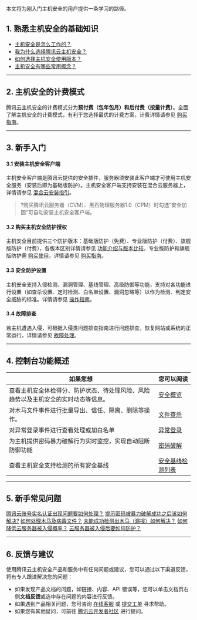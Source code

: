 本文将为刚入门主机安全的用户提供一条学习的路径。
## 1. 熟悉主机安全的基础知识
- [主机安全是怎么工作的？](https://cloud.tencent.com/document/product/296/2221)
- [我为什么选择腾讯云主机安全？](https://cloud.tencent.com/document/product/296/2234)
- [如何选择主机安全使用版本？](https://cloud.tencent.com/document/product/296/2222)
- [主机安全有哪些常用概念？](https://cloud.tencent.com/document/product/296/44920)

-----

## 2. 主机安全的计费模式
腾讯云主机安全的计费模式分为**预付费（包年包月）**和**后付费（按量计费）**。全面了解主机安全的计费模式，有利于您选择最优的计费方案，计费详情请参见 [购买指南](https://cloud.tencent.com/document/product/296/12230)。

-----

## 3. 新手入门
#### 3.1 安装主机安全客户端
主机安全客户端是腾讯云提供的安全插件，服务器须安装此客户端才可使用主机安全服务（安装后即为基础版防护）。主机安全客户端支持安装在混合云服务器上，详情请参见 [混合云安装指引](https://cloud.tencent.com/document/product/296/57600)。
>?购买腾讯云服务器（CVM）、黑石物理服务器1.0（CPM）时勾选“安全加固”可自动安装主机安全客户端。



#### 3.2 购买主机安全防护授权
主机安全目前提供三个防护版本：基础版防护（免费）、专业版防护（付费）、旗舰版防护（付费），各版本区别详情请参见 [功能介绍与版本比较](https://cloud.tencent.com/document/product/296/2222)。专业版防护和旗舰版防护需 [购买使用](https://buy.cloud.tencent.com/yunjing)，详情请参见 [购买指南](https://cloud.tencent.com/document/product/296/12230)。

#### 3.3 安全防护设置
主机安全支持入侵检测、漏洞管理、基线管理、高级防御等功能，支持对各功能进行设置（如查杀设置、定时检测、白名单设置、漏洞忽略等）以作为检测、判定安全威胁的标准。详情请参见 [操作指南](https://cloud.tencent.com/document/product/296/41219)。

#### 3.4 故障排查
若主机遭遇入侵，可根据入侵类问题排查指南进行问题排查，恢复网站或系统的正常运行，详情请参见 [故障处理](https://cloud.tencent.com/document/product/296/9604)。


-----

## 4. 控制台功能概述


| 如果您想 | 您可以阅读 | 
|---------|---------|
| 查看主机安全体检得分、防护状态、待处理风险、风险趋势以及主机安全的实时动态等信息。 | [安全概览](https://cloud.tencent.com/document/product/296/41219) | 
|对木马文件事件进行批量导出、信任、隔离、删除等操作。|[文件查杀](https://cloud.tencent.com/document/product/296/13008)|
|对异常登录事件进行查看处理或加白名单|[异常登录](https://cloud.tencent.com/document/product/296/13643)|
|为主机提供密码暴力破解行为实时监控，实现自动阻断防御功能|[密码破解](https://cloud.tencent.com/document/product/296/42730)|
|查看主机安全支持检测的所有安全基线|[安全基线检测列表](https://cloud.tencent.com/document/product/296/17339)|


-----
## 5. 新手常见问题
[腾讯云账号实名认证出现问题要如何处理？](https://cloud.tencent.com/document/product/296/48970#.E8.85.BE.E8.AE.AF.E4.BA.91.E8.B4.A6.E5.8F.B7.E5.AE.9E.E5.90.8D.E8.AE.A4.E8.AF.81.E5.87.BA.E7.8E.B0.E9.97.AE.E9.A2.98.E8.A6.81.E5.A6.82.E4.BD.95.E5.A4.84.E7.90.86.EF.BC.9F)
[提示密码被暴力破解成功之后该如何解决?](https://cloud.tencent.com/document/product/296/48971#.3Ca-id.3D.22password2.22.3E.E6.8F.90.E7.A4.BA.E5.AF.86.E7.A0.81.E8.A2.AB.E6.9A.B4.E5.8A.9B.E7.A0.B4.E8.A7.A3.E6.88.90.E5.8A.9F.E4.B9.8B.E5.90.8E.E8.AF.A5.E5.A6.82.E4.BD.95.E8.A7.A3.E5.86.B3.3F.3C.2Fa.3E)
[如何处理木马及病毒文件？](https://cloud.tencent.com/document/product/296/48971#.3Ca-id.3D.22muma3.22.3E.E5.A6.82.E4.BD.95.E5.A4.84.E7.90.86.E6.9C.A8.E9.A9.AC.E5.8F.8A.E7.97.85.E6.AF.92.E6.96.87.E4.BB.B6.EF.BC.9F.3C.2Fa.3E)
[未能成功检测出木马（漏报）如何解决？](https://cloud.tencent.com/document/product/296/48971#.3Ca-id.3D.22muma2.22.3E.E6.9C.AA.E8.83.BD.E6.88.90.E5.8A.9F.E6.A3.80.E6.B5.8B.E5.87.BA.E6.9C.A8.E9.A9.AC.EF.BC.88.E6.BC.8F.E6.8A.A5.EF.BC.89.E5.A6.82.E4.BD.95.E8.A7.A3.E5.86.B3.EF.BC.9F.3C.2Fa.3E)
[如何降低云服务器被入侵概率？](https://cloud.tencent.com/document/product/296/48971#.3Ca-id.3D.22invade2.22.3E.E5.A6.82.E4.BD.95.E9.99.8D.E4.BD.8E.E4.BA.91.E6.9C.8D.E5.8A.A1.E5.99.A8.E8.A2.AB.E5.85.A5.E4.BE.B5.E6.A6.82.E7.8E.87.EF.BC.9F.3C.2Fa.3E)
[云服务器被入侵后要如何防护？](https://cloud.tencent.com/document/product/296/48971#.3Ca-id.3D.22invade3.22.3E.E4.BA.91.E6.9C.8D.E5.8A.A1.E5.99.A8.E8.A2.AB.E5.85.A5.E4.BE.B5.E5.90.8E.E8.A6.81.E5.A6.82.E4.BD.95.E9.98.B2.E6.8A.A4.EF.BC.9F.3C.2Fa.3E)

-----

## 6. 反馈与建议
使用腾讯云主机安全产品和服务中有任何问题或建议，您可以通过以下渠道反馈，将有专人跟进解决您的问题：
- 如果发现产品文档的问题，如链接、内容、API 错误等，您可以单击文档页右侧**文档反馈**或选中存在问题的内容进行反馈。
- 如果遇到产品相关问题，您可咨询 [在线客服](https://cloud.tencent.com/act/event/Online_service?from=connect-entry) 或 [提交工单](https://console.cloud.tencent.com/workorder/category?level1_id=141&level2_id=635&source=0&data_title=T-Sec-%E4%B8%BB%E6%9C%BA%E5%AE%89%E5%85%A8&step=1) 寻求帮助。
- 如果您有其他疑问，可前往 [腾讯云开发者社区](https://cloud.tencent.com/developer/tag/109) 进行提问。
